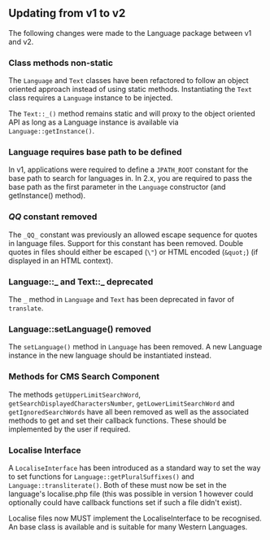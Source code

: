 ## Updating from v1 to v2

The following changes were made to the Language package between v1 and v2.

### Class methods non-static

The `Language` and `Text` classes have been refactored to follow an object oriented approach instead of using static methods.
Instantiating the `Text` class requires a `Language` instance to be injected.

The `Text::_()` method remains static and will proxy to the object oriented API as long as a Language instance is
available via `Language::getInstance()`.

### Language requires base path to be defined

In v1, applications were required to define a `JPATH_ROOT` constant for the base path to search for languages in. In 2.x,
you are required to pass the base path as the first parameter in the `Language` constructor (and getInstance() method).

### _QQ_ constant removed

The `_QQ_` constant was previously an allowed escape sequence for quotes in language files.  Support for this constant
has been removed. Double quotes in files should either be escaped (`\"`) or HTML encoded (`&quot;`) (if displayed in an
HTML context).

### Language::_ and Text::_ deprecated

The `_` method in `Language` and `Text` has been deprecated in favor of `translate`.

### Language::setLanguage() removed

The `setLanguage()` method in `Language` has been removed.  A new Language instance in the new language should be instantiated
instead.

### Methods for CMS Search Component

The methods `getUpperLimitSearchWord`, `getSearchDisplayedCharactersNumber`, `getLowerLimitSearchWord` and `getIgnoredSearchWords`
have all been removed as well as the associated methods to get and set their callback functions. These should be implemented
by the user if required.

### Localise Interface
A `LocaliseInterface` has been introduced as a standard way to set the way to set functions for `Language::getPluralSuffixes()`
and `Language::transliterate()`. Both of these must now be set in the language's localise.php file (this was possible in
version 1 however could optionally could have callback functions set if such a file didn't exist).

Localise files now MUST implement the LocaliseInterface to be recognised. An base class is available and is suitable for
many Western Languages.
